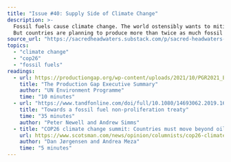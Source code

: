 ```yaml
---
title: "Issue #40: Supply Side of Climate Change"
description: >-
  Fossil fuels cause climate change. The world ostensibly wants to mitigate climate change.
  But countries are planning to produce more than twice as much fossil fuel in 2030 as is compatible with 1.5C.
source_url: "https://sacredheadwaters.substack.com/p/sacred-headwaters-40-supply-side"
topics:
  - "climate change"
  - "cop26"
  - "fossil fuels"
readings:
  - url: https://productiongap.org/wp-content/uploads/2021/10/PGR2021_ExecSummary_web_rev.pdf
    title: "The Production Gap Executive Summary"
    author: "UN Environment Programme"
    time: "10 minutes"
  - url: "https://www.tandfonline.com/doi/full/10.1080/14693062.2019.1636759"
    title: "Towards a fossil fuel non-proliferation treaty"
    time: "35 minutes"
    author: "Peter Newell and Andrew Simms"
  - title: "COP26 climate change summit: Countries must move beyond oil and gas production by setting an end-date – Costa Rica and Denmark"
    url: https://www.scotsman.com/news/opinion/columnists/cop26-climate-change-summit-countries-must-move-beyond-oil-and-gas-production-by-setting-an-end-date-costa-rica-and-denmark-3435454
    author: "Dan Jørgensen and Andrea Meza"
    time: "5 minutes"
---
```


